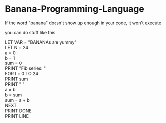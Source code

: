 # Banana-Programming-Language
If the word "banana" doesn't show up enough in your code, it won't execute

you can do stuff like this

LET VAR = "BANANAs are yummy" <br />
LET N = 24 <br />
a = 0 <br />
b = 1 <br />
sum = 0 <br />
PRINT "Fib series: "<br />
FOR I = 0 TO 24  <br />
PRINT sum  <br />
PRINT " " <br />
a = b  <br />
b = sum  <br />
sum = a + b  <br />
NEXT <br />
PRINT DONE <br />
PRINT LINE <br />
